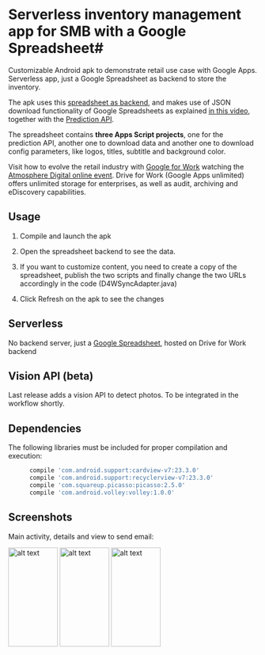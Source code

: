 # Serverless inventory management app for SMB with a Google Spreadsheet#
Customizable Android apk to demonstrate retail use case with Google Apps.
Serverless app, just a Google Spreadsheet as backend to store the inventory.

The apk uses this [spreadsheet as backend](https://docs.google.com/spreadsheets/d/1zQMzthur_TkahfG-8-vBWQgXJVxdT9UnhHJavRJAHhI/edit?usp=sharing), and makes use of JSON download functionality of Google Spreadsheets as explained [in this video](https://www.youtube.com/watch?v=RSgMEtRl0sw), together with the [Prediction API](https://developers.google.com/apps-script/advanced/prediction). 

The spreadsheet contains **three Apps Script projects**, one for the prediction API, another one to download data and another one to download config parameters, like logos, titles, subtitle and background color.

Visit how to evolve the retail industry with [Google for Work](https://apps.google.com/driveforwork/) watching the [Atmosphere Digital online event](https://atmosphere.withgoogle.com/live/atmosphere-retail-2016-april-amer).
Drive for Work (Google Apps unlimited) offers unlimited storage for enterprises, as well as audit, archiving and eDiscovery capabilities.


## Usage

1) Compile and launch the apk

2) Open the spreadsheet backend to see the data.

3) If you want to customize content, you need to create a copy of the spreadsheet, publish the two scripts and finally change the two URLs accordingly in the code
(D4WSyncAdapter.java)

4) Click Refresh on the apk to see the changes

## Serverless

No backend server, just a [Google Spreadsheet](https://docs.google.com/spreadsheets/d/1zQMzthur_TkahfG-8-vBWQgXJVxdT9UnhHJavRJAHhI/edit?usp=sharing), hosted on Drive for Work backend


## Vision API (beta)

Last release adds a vision API to detect photos. To be integrated in the workflow shortly.

## Dependencies

The following libraries must be included for proper compilation and execution:

```groovy  
      compile 'com.android.support:cardview-v7:23.3.0'
      compile 'com.android.support:recyclerview-v7:23.3.0'
      compile 'com.squareup.picasso:picasso:2.5.0'
      compile 'com.android.volley:volley:1.0.0'
```


## Screenshots

Main activity, details and view to send email:


<img src="https://raw.githubusercontent.com/rafaelsf80/d4wRetail/master/screenshots/main.png" alt="alt text" width="100" height="200">
<img src="https://raw.githubusercontent.com/rafaelsf80/d4wRetail/master/screenshots/details.png" alt="alt text" width="100" height="200">
<img src="https://raw.githubusercontent.com/rafaelsf80/d4wRetail/master/screenshots/survey.png" alt="alt text" width="100" height="200">
